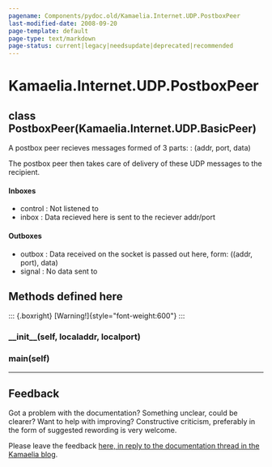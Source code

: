 ```yaml
---
pagename: Components/pydoc.old/Kamaelia.Internet.UDP.PostboxPeer
last-modified-date: 2008-09-20
page-template: default
page-type: text/markdown
page-status: current|legacy|needsupdate|deprecated|recommended
---
```

Kamaelia.Internet.UDP.PostboxPeer
=================================

class PostboxPeer(Kamaelia.Internet.UDP.BasicPeer)
--------------------------------------------------

A postbox peer recieves messages formed of 3 parts:
:   (addr, port, data)

The postbox peer then takes care of delivery of these UDP messages to
the recipient.

#### Inboxes

-   control : Not listened to
-   inbox : Data recieved here is sent to the reciever addr/port

#### Outboxes

-   outbox : Data received on the socket is passed out here, form:
    ((addr, port), data)
-   signal : No data sent to

Methods defined here
--------------------

::: {.boxright}
[Warning!]{style="font-weight:600"}
:::

### \_\_init\_\_(self, localaddr, localport)

### main(self)

------------------------------------------------------------------------

Feedback
--------

Got a problem with the documentation? Something unclear, could be
clearer? Want to help with improving? Constructive criticism, preferably
in the form of suggested rewording is very welcome.

Please leave the feedback [here, in reply to the documentation thread in
the Kamaelia
blog](http://kamaelia.sourceforge.net/cgi-bin/blog/blog.cgi?rm=addpostcomment&postid=1131454685).
